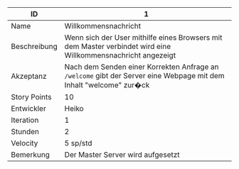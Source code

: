 | ID         | 1 |
|------------|--|
|Name        | Willkommensnachricht|
|Beschreibung| Wenn sich der User mithilfe eines Browsers mit dem Master verbindet wird eine Willkommensnachricht angezeigt |
|Akzeptanz   |Nach dem Senden einer Korrekten Anfrage  an `/welcome` gibt der Server eine Webpage mit dem Inhalt "welcome" zur�ck|
|Story Points|10|
|Entwickler  |Heiko|
|Iteration   |1|
|Stunden     |2|
|Velocity    |5 sp/std|
|Bemerkung   |Der Master Server wird aufgesetzt|
